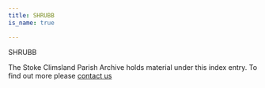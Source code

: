 ```yaml
---
title: SHRUBB
is_name: true

---
```


SHRUBB


The Stoke Climsland Parish Archive holds material under this index entry. To find out more please [contact us](/contact/)
